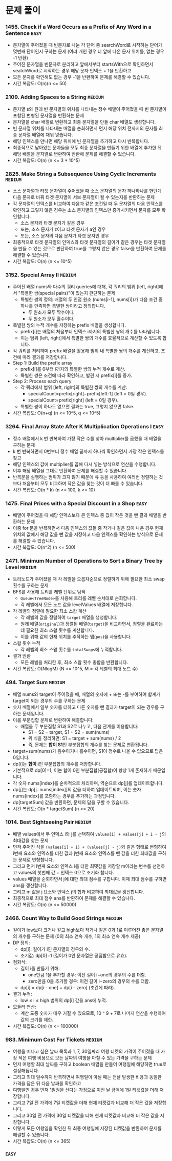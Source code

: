 # 문제 풀이

### 1455. Check if a Word Occurs as a Prefix of Any Word in a Sentence ```EASY```
- 문자열이 주어졌을 때 빈문자로 나눈 각 단어 중 searchWord로 시작하는 단어가 몇번째 단어인지 구하는 문제 (여러 개인 경우 더 앞에 나온 문자 위치를, 없는 경우 -1 반환)
- 주어진 문자열을 빈문자로 분리하고 앞에서부터 startsWith으로 확인하면서 seatchWord로 시작하는 경우 해당 문자 인덱스 + 1을 반환하고
- 모든 문자를 확인해도 없는 경우 -1을 반환하여 문제를 해결할 수 있습니다.
- 시간 복잡도: O(n)(n <= 50)

### 2109. Adding Spaces to a String ```MEDIUM```
- 문자열 s와 원래 빈 문자열의 위치를 나타내는 정수 배열이 주어졌을 때 빈 문자열이 포함된 변형된 문자열을 반환하는 문제
- 문자열을 char 배열로 변환하고 최종 문자열을 만들 char 배열도 생성합니다.
- 빈 문자열 위치를 나타내는 배열을 순회하면서 먼저 해당 위치 전까지의 문자를 최종 문자열 배열에 채워 넣습니다.
- 해당 인덱스를 만나면 해당 위치에 빈 문자열을 추가하고 다시 반복합니다.
- 최종적으로 남아있는 문자들을 모두 최종 문자열을 만들기 위한 배열에 추가한 뒤 해당 배열을 문자열로 변환하여 반환해 문제를 해결할 수 있습니다.
- 시간 복잡도: O(n) (n <= 3 * 10^5)

### 2825. Make String a Subsequence Using Cyclic Increments ```MEDIUM```
- 소스 문자열과 타겟 문자열이 주어졌을 때 소스 문자열의 문자 하나하나를 한단계 다음 문자로 바꿔 타겟 문자열이 서브 문자열이 될 수 있는지를 반환하는 문제
- 각 문자열의 인덱스를 비교하여 다음과 같은 조건일 때 두 문자열의 다음 인덱스를 확인하고 그렇지 않은 경우는 소스 문자열의 인덱스만 증가시키면서 문자를 모두 확인합니다.
  + 소스 문자와 타겟 문자가 같은 경우
  + 또는, 소스 문자가 z이고 타겟 문자가 a인 경우
  + 또는, 소스 문자의 다음 문자가 타겟 문자인 경우
- 최종적으로 타겟 문자열의 인덱스와 타겟 문자열의 길이가 같은 경우는 타겟 문자열을 만들 수 있는 것으로 판단하여 true를 그렇지 않은 경우 false를 반환하여 문제를 해결할 수 있습니다.
- 시간 복잡도: O(n) (n <= 10^5)

### 3152. Special Array II ```MEDIUM```
- 주어진 배열 nums와 다수의 쿼리 queries에 대해, 각 쿼리의 범위 [left, right]에서 "특별한 쌍(special pairs)"이 있는지 판단하는 문제
  + 특별한 쌍의 정의: 배열의 두 인접 원소 (nums[i-1], nums[i])가 다음 조건 중 하나를 만족하면 특별한 쌍이라고 정의합니다.
    - 두 원소가 모두 짝수이다.
    - 두 원소가 모두 홀수이다.
- 특별한 쌍의 누적 개수를 저장하는 prefix 배열을 생성합니다.
  + prefix[i]는 배열의 처음부터 인덱스 i까지의 특별한 쌍의 개수를 나타냅니다.
  + 이는 범위 [left, right]에서 특별한 쌍의 개수를 효율적으로 계산할 수 있도록 합니다.
- 각 쿼리를 처리하며 prefix 배열을 활용해 범위 내 특별한 쌍의 개수를 계산하고, 조건에 따라 결과를 저장합니다.
- Step 1: Build the prefix array
  + prefix[i]를 0부터 i까지의 특별한 쌍의 누적 개수로 계산.
  + 특별한 쌍은 조건에 따라 확인하고, 발견 시 prefix[i]를 증가.
- Step 2: Process each query
  + 각 쿼리에서 범위 [left, right]의 특별한 쌍의 개수를 계산:
    - specialCount=prefix[right]−prefix[left-1] (left > 0일 경우).
    - specialCount=prefix[right] (left = 0일 경우).
  + 특별한 쌍이 하나도 없으면 결과는 true, 그렇지 않으면 false.
- 시간 복잡도: O(n+q) (n <= 10^5, q <= 10^5)

### 3264. Final Array State After K Multiplication Operations I ```EASY```
- 정수 배열에서 k 번 반복하여 가장 작은 수를 찾아 multiplier를 곱했을 때 배열을 구하는 문제
- k 번 반복하면서 0번부터 정수 배열 끝까지 하나씩 확인하면서 가장 작은 인덱스를 찾고
- 해당 인덱스의 값에 multiplier를 곱해 다시 넣는 방식으로 연산을 수행합니다.
- 이후 해당 배열을 그대로 반환하여 문제를 해결할 수 있습니다.
- 반복문을 실행하는 범위가 크지 않기 때문에 큐 등을 사용하여 여러번 정렬하는 것보다 처음부터 모두 비교하며 작은 값을 찾는 것이 더 빠를 수 있습니다.
- 시간 복잡도: O(n * k) (n <= 100, k <= 10)

### 1475. Final Prices with a Special Discount in a Shop ```EASY```
- 배열이 주어졌을 때 해당 인덱스보다 큰 인덱스 중 값이 작은 것을 뺀 결과 배열을 반환하는 문제
- 이중 for 문을 반복하면서 다음 인덱스의 값들 중 작거나 같은 값이 나온 경우 현재 위치의 값에서 해당 값을 뺀 값을 저장하고 다음 인덱스를 확인하는 방식으로 문제를 해결할 수 있습니다.
- 시간 복잡도: O(n^2) (n <= 500)

### 2471. Minimum Number of Operations to Sort a Binary Tree by Level  ```MEDIUM```
- 트리노드가 주어졌을 때 각 레벨을 오름차순으로 정렬하기 위해 필요한 최소 swap 횟수를 구하는 문제
- BFS를 사용해 트리를 레벨 단위로 탐색
  + `Queue<TreeNode>`를 사용해 트리를 레벨 순서대로 순회합니다.
  + 각 레벨에서 모든 노드 값을 levelValues 배열에 저장합니다.
- 각 레벨의 정렬에 필요한 최소 스왑 계산
  + 각 레벨의 값을 정렬하여 `target` 배열을 생성합니다.
  + 원래 배열(`original`)과 정렬된 배열(`target`)을 비교하면서, 정렬을 완료하는 데 필요한 최소 스왑 횟수를 계산합니다.
  + 이를 위해 값의 현재 위치를 추적하는 맵(`pos`)을 사용합니다.
- 스왑 횟수 누적
  + 각 레벨의 최소 스왑 횟수를 `totalSwaps`에 누적합니다.
- 결과 반환
  + 모든 레벨을 처리한 후, 최소 스왑 횟수 총합을 반환합니다.
- 시간 복잡도: O(NlogM) (N <= 10^5, M = 각 레벨의 최대 노드 수)

### 494. Target Sum ```MEDIUM```
- 배열 nums와 target이 주어졌을 때, 배열의 숫자에 + 또는 -를 부여하여 합계가 target이 되는 경우의 수를 구하는 문제
- 숫자 배열에서 일부 숫자를 더하고 다른 숫자를 뺀 결과가 target이 되는 경우를 구하는 문제입니다.
- 이를 부분집합 문제로 변환하여 해결합니다:
  + 배열을 두 부분집합 S1과 S2로 나누고, 다음 관계를 이용합니다:
    - S1 − S2 = target, S1 + S2 = sum(nums)
    - 위 식을 정리하면: S1 = target + sum(nums) / 2
    - 즉, 문제는 **합이 S1**인 부분집합의 개수를 찾는 문제로 변환됩니다.
- target+sum(nums)가 음수이거나 홀수이면, S1이 정수로 나올 수 없으므로 답은 0입니다.
- dp[i]는 **합이 i**인 부분집합의 개수를 저장합니다.
- 기본적으로 dp[0]=1, 이는 합이 0인 부분집합(공집합)이 항상 1개 존재하기 때문입니다.
- 각 숫자 nums[index]를 순차적으로 처리하며, 역순으로 dp[j]를 업데이트합니다.
- dp[j]는 dp[j−nums[index]]의 값을 더하여 업데이트되며, 이는 숫자 nums[index]를 포함하는 경우를 추가하는 과정입니다.
- dp[targetSum] 값을 반환하면, 문제의 답을 구할 수 있습니다.
- 시간 복잡도: O(n * targetSum) (n <= 20)

### 1014. Best Sightseeing Pair ```MEDIUM```
- 배열 values에서 두 인덱스 i와 j를 선택하여 `values[i] + values[j] + i - j`의 최대값을 찾는 문제
- 먼저 주어진 식을 `(values[i] + i) + (values[j] - j)`와 같은 형태로 변형하여 i번째 요소와 인덱스를 더한 값과 j번째 요소와 인덱스를 뺀 값을 더한 최대값을 구하는 문제로 변형합니다.
- 그리고 먼저 i번째 요소와 인덱스 i를 더한 최댓값을 저장할 m이라는 변수를 선언하고 values의 첫번째 값 + 인덱스 0으로 초기화 합니다.
- values 배열을 순회하면서 j에 대한 최대 점수를 구합니다. 이때 최대 점수를 구하면 ans을 갱신합니다.
- 그리고 m 값을 j 요소와 인덱스 j의 합과 비교하여 최대값을 갱신합니다.
- 최종적으로 최대 점수 ans를 반환하여 문제를 해결할 수 있습니다.
- 시간 복잡도: O(n) (n <= 50000)

### 2466. Count Way to Build Good Strings ```MEDIUM```
- 길이가 low보다 크거나 같고 high보다 작거나 같은 0과 1로 이루어진 좋은 문자열의 개수를 구하는 문제 (0의 최소 연속 개수, 1의 최소 연속 개수 제공)
- DP 정의: 
  + dp[i]: 길이가 i인 문자열의 경우의 수.
  + 초기값: dp[0]=1 (길이가 0인 문자열은 공집합으로 유효).
- 점화식:
  + 길이 i를 만들기 위해: 
    - one만큼 1을 추가할 경우: 이전 길이 i−one의 경우의 수를 더함.
    - zero만큼 0을 추가할 경우: 이전 길이 i−zero의 경우의 수를 더함.
  + dp[i] = dp[i - one] + dp[i - zero] (조건에 따라).
- 결과 누적: 
  + low ≤ i ≤ high 범위의 dp[i] 값을 ans에 누적.
- 모듈러 연산:
  + 계산 도중 숫자가 매우 커질 수 있으므로, 10 ^ 9  + 7로 나머지 연산을 수행하여 값의 크기를 제한.
- 시간 복잡도: O(n) (n <= 100000)

### 983. Minimum Cost For Tickets ```MEDIUM```
- 여행을 떠나고 싶은 날짜 목록과 1, 7, 30일짜리 여행 티켓의 가격이 주어졌을 때 가장 적은 여행 비용으로 모든 날짜의 여행을 마칠 수 있는 가격을 구하는 문제
- 먼저 여행할 최대 날짜를 구하고 boolean 배열을 만들어 여행일에 해당하면 true로 설정해둡니다.
- 그리고 최대 일수까지 반복하면서 여행일이 아닐 때는 전날 발생한 비용과 동일한 가격을 담은 뒤 다음 날짜를 확인하고
- 여행일인 경우 먼저 1일권을 산다는 가정으로 이전 날 금액에 1일 티켓값을 더해 저장합니다.
- 그리고 7일 전 가격에 7일 티켓값을 더해 현재 티켓값과 비교해 더 작은 값을 저장합니다.
- 그리고 30일 전 가격에 30일 티켓값을 더해 현재 티켓값과 비교해 더 작은 값을 저장합니다.
- 이렇게 모든 여행일을 확인한 뒤 최종 여행일에 저장된 티켓값을 반환하여 문제를 해결할 수 있습니다.
- 시간 복잡도: O(n) (n <= 365)

### ```EASY```




